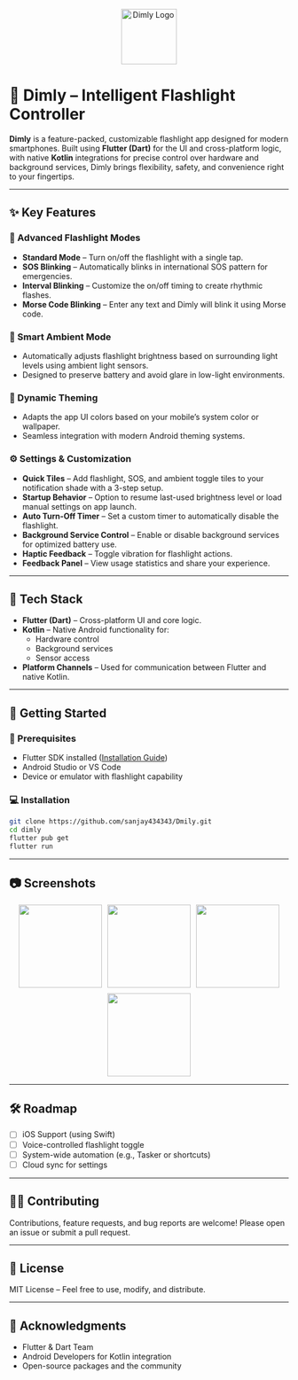 
<p align="center">
  <img src="https://github.com/sanjay434343/Dmily/blob/main/readme/logo.png?raw=true" width="100px" height="100px" alt="Dimly Logo">
</p>

# 🌙 Dimly – Intelligent Flashlight Controller

**Dimly** is a feature-packed, customizable flashlight app designed for modern smartphones. Built using **Flutter (Dart)** for the UI and cross-platform logic, with native **Kotlin** integrations for precise control over hardware and background services, Dimly brings flexibility, safety, and convenience right to your fingertips.

---

## ✨ Key Features

### 🔦 Advanced Flashlight Modes

* **Standard Mode** – Turn on/off the flashlight with a single tap.
* **SOS Blinking** – Automatically blinks in international SOS pattern for emergencies.
* **Interval Blinking** – Customize the on/off timing to create rhythmic flashes.
* **Morse Code Blinking** – Enter any text and Dimly will blink it using Morse code.

### 🌈 Smart Ambient Mode

* Automatically adjusts flashlight brightness based on surrounding light levels using ambient light sensors.
* Designed to preserve battery and avoid glare in low-light environments.

### 🎨 Dynamic Theming

* Adapts the app UI colors based on your mobile’s system color or wallpaper.
* Seamless integration with modern Android theming systems.

### ⚙️ Settings & Customization

* **Quick Tiles** – Add flashlight, SOS, and ambient toggle tiles to your notification shade with a 3-step setup.
* **Startup Behavior** – Option to resume last-used brightness level or load manual settings on app launch.
* **Auto Turn-Off Timer** – Set a custom timer to automatically disable the flashlight.
* **Background Service Control** – Enable or disable background services for optimized battery use.
* **Haptic Feedback** – Toggle vibration for flashlight actions.
* **Feedback Panel** – View usage statistics and share your experience.

---

## 📱 Tech Stack

* **Flutter (Dart)** – Cross-platform UI and core logic.
* **Kotlin** – Native Android functionality for:
  * Hardware control
  * Background services
  * Sensor access
* **Platform Channels** – Used for communication between Flutter and native Kotlin.

---

## 🚀 Getting Started

### 🔧 Prerequisites

* Flutter SDK installed ([Installation Guide](https://flutter.dev/docs/get-started/install))
* Android Studio or VS Code
* Device or emulator with flashlight capability

### 💻 Installation

```bash
git clone https://github.com/sanjay434343/Dmily.git
cd dimly
flutter pub get
flutter run
````

---

## 📷 Screenshots

<p align="center">
  <div style="display: flex; justify-content: center; gap: 10px; flex-wrap: wrap;">
    <img src="https://github.com/sanjay434343/Dmily/blob/main/readme/ambient.png?raw=true" height="150px">
    <img src="https://github.com/sanjay434343/Dmily/blob/main/readme/home.png?raw=true" height="150px">
    <img src="https://github.com/sanjay434343/Dmily/blob/main/readme/splash.png?raw=true" height="150px">
    <img src="https://github.com/sanjay434343/Dmily/blob/main/readme/settings.png?raw=true" height="150px">
  </div>
</p>


---

## 🛠️ Roadmap

* [ ] iOS Support (using Swift)
* [ ] Voice-controlled flashlight toggle
* [ ] System-wide automation (e.g., Tasker or shortcuts)
* [ ] Cloud sync for settings

---

## 🧑‍💻 Contributing

Contributions, feature requests, and bug reports are welcome!
Please open an issue or submit a pull request.

---

## 📜 License

MIT License – Feel free to use, modify, and distribute.

---

## 🙌 Acknowledgments

* Flutter & Dart Team
* Android Developers for Kotlin integration
* Open-source packages and the community


